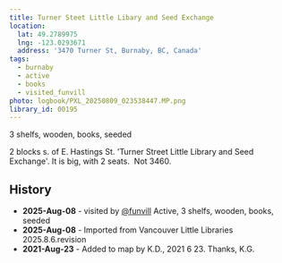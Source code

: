 ```yaml
---
title: Turner Steet Little Libary and Seed Exchange
location:
  lat: 49.2789975
  lng: -123.0293671
  address: '3470 Turner St, Burnaby, BC, Canada'
tags:
  - burnaby
  - active
  - books
  - visited_funvill
photo: logbook/PXL_20250809_023538447.MP.png
library_id: 00195
---
```


3 shelfs, wooden, books, seeded

2 blocks s. of E. Hastings St.
'Turner Street Little Library and Seed Exchange'.
It is big, with 2 seats.  Not 3460.

## History

- **2025-Aug-08** - visited by [@funvill](https://blog.abluestar.com) Active, 3 shelfs, wooden, books, seeded
- **2025-Aug-08** - Imported from Vancouver Little Libraries 2025.8.6.revision
- **2021-Aug-23** - Added to map by K.D., 2021 6 23. Thanks, K.G.
